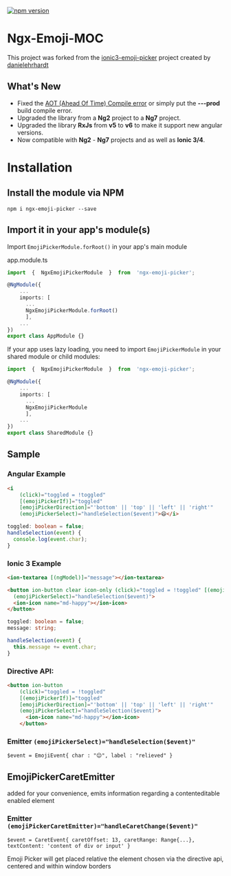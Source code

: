 
[![npm version](https://badge.fury.io/js/ngx-emoji-picker.svg)](https://badge.fury.io/js/ngx-emoji-picker)

# Ngx-Emoji-MOC
This project was forked from the [ionic3-emoji-picker](https://github.com/danielehrhardt/ionic3-emoji-picker) project created by [danielehrhardt](https://github.com/danielehrhardt)

## What's New
 - Fixed the [AOT (Ahead Of Time) Compile error](https://github.com/danielehrhardt/ionic3-emoji-picker/issues/8) or simply put the **---prod** build compile error.
 - Upgraded the library from a **Ng2** project to a **Ng7** project.
 - Upgraded the library **RxJs** from **v5**  to **v6** to make it support new angular versions.
 - Now compatible with **Ng2** - **Ng7** projects and as well as **Ionic 3/4**.
 

# Installation

## Install the module via NPM

```shell
npm i ngx-emoji-picker --save
```

## Import it in your app's module(s)

Import `EmojiPickerModule.forRoot()` in your app's main module

app.module.ts

```ts
import  {  NgxEmojiPickerModule  }  from  'ngx-emoji-picker';

@NgModule({
    ...
    imports: [
      ...
      NgxEmojiPickerModule.forRoot()
      ],
    ...
})
export class AppModule {}
```

If your app uses lazy loading, you need to import `EmojiPickerModule` in your shared module or child modules:

```ts
import  {  NgxEmojiPickerModule  }  from  'ngx-emoji-picker';

@NgModule({
    ...
    imports: [
      ...
      NgxEmojiPickerModule
      ],
    ...
})
export class SharedModule {}
```

## Sample
### Angular Example
```html
<i
    (click)="toggled = !toggled"
    [(emojiPickerIf)]="toggled"
    [emojiPickerDirection]="'bottom' || 'top' || 'left' || 'right'"
    (emojiPickerSelect)="handleSelection($event)">😄</i>
```

```ts
toggled: boolean = false;
handleSelection(event) {
  console.log(event.char);
}
```


### Ionic 3 Example
```html
<ion-textarea [(ngModel)]="message"></ion-textarea>

<button ion-button clear icon-only (click)="toggled = !toggled" [(emojiPickerIf)]="toggled" [emojiPickerDirection]="'top'"
  (emojiPickerSelect)="handleSelection($event)">
  <ion-icon name="md-happy"></ion-icon>
</button>
```

```ts
toggled: boolean = false;
message: string;

handleSelection(event) {
  this.message += event.char;
}
```

### Directive API:

```html
<button ion-button
    (click)="toggled = !toggled"
    [(emojiPickerIf)]="toggled"
    [emojiPickerDirection]="'bottom' || 'top' || 'left' || 'right'"
    (emojiPickerSelect)="handleSelection($event)">
      <ion-icon name="md-happy"></ion-icon>
    </button>
```

### Emitter `(emojiPickerSelect)="handleSelection($event)"`

```
$event = EmojiEvent{ char : "😌", label : "relieved" }
```

## EmojiPickerCaretEmitter

added for your convenience, emits information regarding a contenteditable enabled element

### Emitter `(emojiPickerCaretEmitter)="handleCaretChange($event)"`

```
$event = CaretEvent{ caretOffset: 13, caretRange: Range{...}, textContent: 'content of div or input' }
```

Emoji Picker will get placed relative the element chosen via the directive api, centered and within window borders
